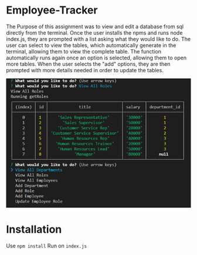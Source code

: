 # Employee-Tracker

The Purpose of this assignment was to view and edit a database from sql directly from the terminal. Once the user installs the npms and runs node index.js, they are prompted with a list asking what they would like to do. The user can select to view the tables, which automatically generate in the terminal, allowing them to view the complete table. The function automatically runs again once an option is selected, allowing them to open more tables. When the user selects the "add" options, they are then prompted with more details needed in order to update the tables.

![Screenshot of completed web page.](./Assets/Capture.PNG)

# Installation

Use `npm install`
Run on `index.js`
